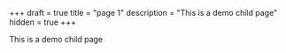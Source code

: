 +++
draft = true
title = "page 1" 
description = "This is a demo child page"
hidden = true
+++

This is a demo child page
